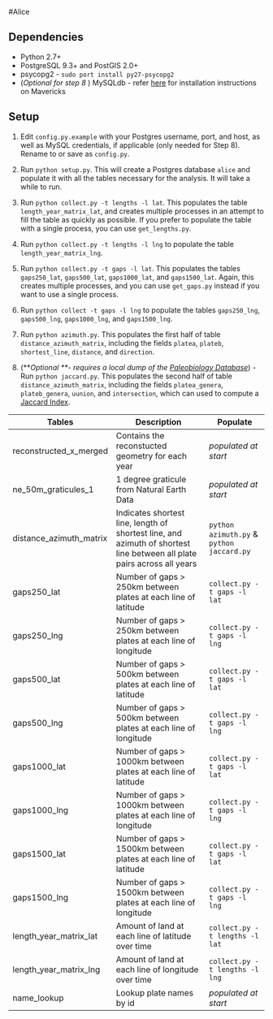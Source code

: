 #Alice

## Dependencies
- Python 2.7+
- PostgreSQL 9.3+ and PostGIS 2.0+
- psycopg2 - ````sudo port install py27-psycopg2````
- (*Optional for step 8* ) MySQLdb - refer [here](https://gist.github.com/jczaplew/4bf9adc21305bc4efee1) for installation instructions on Mavericks



## Setup
1. Edit ````config.py.example```` with your Postgres username, port, and host, as well as MySQL credentials, if applicable (only needed for Step 8). Rename to or save as ````config.py````.

2. Run ````python setup.py````. This will create a Postgres database ````alice```` and populate it with all the tables necessary for the analysis. It will take a while to run.

3. Run ````python collect.py -t lengths -l lat````. This populates the table ````length_year_matrix_lat````, and creates multiple processes in an attempt to fill the table as quickly as possible. If you prefer to populate the table with a single process, you can use ````get_lengths.py````.
4. Run ````python collect.py -t lengths -l lng```` to populate the table ````length_year_matrix_lng````. 

5. Run ````python collect.py -t gaps -l lat````. This populates the tables ````gaps250_lat````, ````gaps500_lat````, ````gaps1000_lat````, and ````gaps1500_lat````. Again, this creates multiple processes, and you can use ````get_gaps.py```` instead if you want to use a single process.
6. Run ````python collect -t gaps -l lng```` to populate the tables ````gaps250_lng````, ````gaps500_lng````, ````gaps1000_lng````, and ````gaps1500_lng````.

5. Run ````python azimuth.py````. This populates the first half of table ````distance_azimuth_matrix````, including the fields ````platea````, ````plateb````, ````shortest_line````,  ````distance````, and ````direction````.

6. (***Optional **- requires a local dump of the [Paleobiology Database](http://paleobiodb.org)*) - Run ````python jaccard.py````. This populates the second half of table ````distance_azimuth_matrix````, including the fields ````platea_genera````, ````plateb_genera````,  ````uunion````, and ````intersection````, which can used to compute a [Jaccard Index](http://en.wikipedia.org/wiki/Jaccard_index).


| Tables        | Description              | Populate  |
| ------------- | --------------------------- | ------------ |
| reconstructed_x_merged            |  Contains the reconstucted geometry for each year     | *populated at start* |
| ne_50m_graticules_1                  | 1 degree graticule from Natural Earth Data                 | *populated at start* |
| distance_azimuth_matrix            | Indicates shortest line, length of shortest line, and azimuth of shortest line between all plate pairs across all years |  ````python azimuth.py```` & ````python jaccard.py````  |
| gaps250_lat                                 | Number of gaps > 250km between plates at each line of latitude     |    ````collect.py -t gaps -l lat````  | 
| gaps250_lng 				    | Number of gaps > 250km between plates at each line of longitude        |    ````collect.py -t gaps -l lng````  |
| gaps500_lat  				    | Number of gaps > 500km between plates at each line of latitude    |    ````collect.py -t gaps -l lat````  |
| gaps500_lng  				    | Number of gaps > 500km between plates at each line of longitude      |    ````collect.py -t gaps -l lng````  |
| gaps1000_lat  				    | Number of gaps > 1000km between plates at each line of latitude         |    ````collect.py -t gaps -l lat````  |
| gaps1000_lng  				    | Number of gaps > 1000km between plates at each line of longitude     |    ````collect.py -t gaps -l lng````  | 
| gaps1500_lat  			           | Number of gaps > 1500km between plates at each line of latitude         |    ````collect.py -t gaps -l lat````  |
| gaps1500_lng  				    | Number of gaps > 1500km between plates at each line of longitude      |    ````collect.py -t gaps -l lng````  |
| length_year_matrix_lat 		    | Amount of land at each line of latitude over time      |    ````collect.py -t lengths -l lat````  |
| length_year_matrix_lng  	           | Amount of land at each line of longitude over time      |    ````collect.py -t lengths -l lng````  |
| name_lookup  				    | Lookup plate names by id     |    *populated at start*  |
